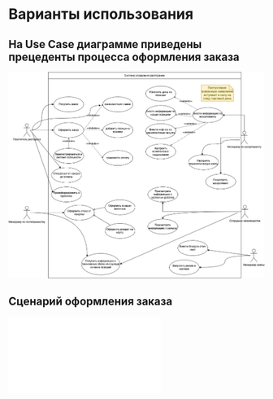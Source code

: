 # Варианты использования

## На Use Case диаграмме приведены прецеденты процесса оформления заказа

![](diagrams/Оформление_заказа_UCD.png)

## Сценарий оформления заказа

![](diagrams/Use_Case_Оформление_заказа.pdf)
